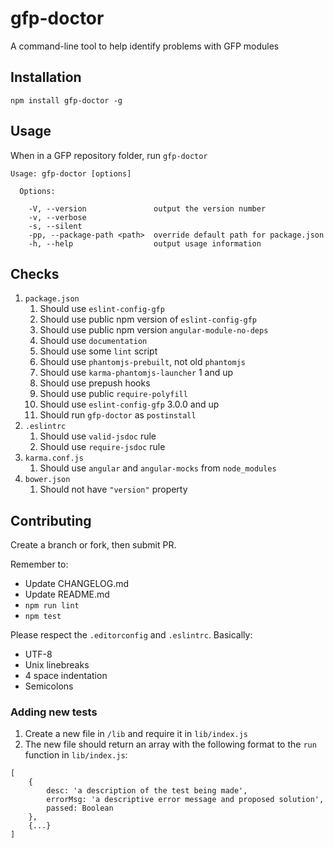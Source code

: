 # gfp-doctor
A command-line tool to help identify problems with GFP modules

## Installation

```
npm install gfp-doctor -g
```

## Usage

When in a GFP repository folder, run `gfp-doctor`

```
Usage: gfp-doctor [options]

  Options:

    -V, --version               output the version number
    -v, --verbose
    -s, --silent
    -pp, --package-path <path>  override default path for package.json
    -h, --help                  output usage information
```

## Checks

1. `package.json`
    1. Should use `eslint-config-gfp`
    1. Should use public npm version of `eslint-config-gfp`
    1. Should use public npm version `angular-module-no-deps`
    1. Should use `documentation`
    1. Should use some `lint` script
    1. Should use `phantomjs-prebuilt`, not old `phantomjs`
    1. Should use `karma-phantomjs-launcher` 1 and up
    1. Should use prepush hooks
    1. Should use public `require-polyfill`
    1. Should use `eslint-config-gfp` 3.0.0 and up
    1. Should run `gfp-doctor` as `postinstall`
1. `.eslintrc`
    1. Should use `valid-jsdoc` rule
    1. Should use `require-jsdoc` rule
1. `karma.conf.js`
    1. Should use `angular` and `angular-mocks` from `node_modules`
1. `bower.json`
    1. Should not have `"version"` property


## Contributing

Create a branch or fork, then submit PR.

Remember to:

* Update CHANGELOG.md
* Update README.md
* `npm run lint`
* `npm test`

Please respect the `.editorconfig` and `.eslintrc`. Basically:

* UTF-8
* Unix linebreaks
* 4 space indentation
* Semicolons


### Adding new tests

1. Create a new file in `/lib` and require it in `lib/index.js`
2. The new file should return an array with the following format to the `run` function in `lib/index.js`:
```
[
    {
        desc: 'a description of the test being made',
        errorMsg: 'a descriptive error message and proposed solution',
        passed: Boolean
    },
    {...}
]
```
